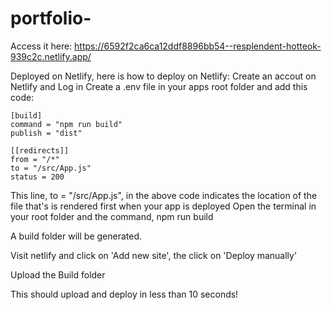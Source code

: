 # portfolio-
Access it here: https://6592f2ca6ca12ddf8896bb54--resplendent-hotteok-939c2c.netlify.app/

Deployed on Netlify, here is how to deploy on Netlify:
Create an accout on Netlify and Log in
Create a .env file in your apps root folder and add this code:
  `````````````
[build]
  command = "npm run build"
  publish = "dist"

[[redirects]]
  from = "/*"
  to = "/src/App.js"
  status = 200
  `````````````
This line, to = "/src/App.js", in the above code indicates the location of the file that's is rendered first when your app is deployed
Open the terminal in your root folder and the command,
npm run build

A build folder will be generated.

Visit netlify and click on 'Add new site', the click on 'Deploy manually'

Upload the Build folder

This should upload and deploy in less than 10 seconds!

